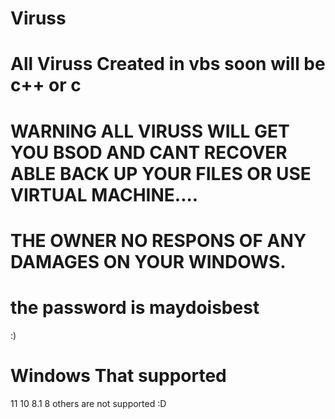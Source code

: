 # Viruss
# All Viruss Created in vbs soon will be c++ or c
# WARNING ALL VIRUSS WILL GET YOU BSOD AND CANT RECOVER ABLE BACK UP YOUR FILES OR USE VIRTUAL MACHINE....
# THE OWNER NO RESPONS OF ANY DAMAGES ON YOUR WINDOWS.
# the password is maydoisbest
:)
# Windows That supported 
11
10
8.1
8
others are not supported :D
